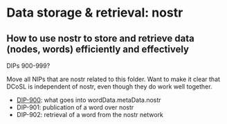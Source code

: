 Data storage & retrieval: nostr
=====
How to use nostr to store and retrieve data (nodes, words) efficiently and effectively
-----

DIPs 900-999?

Move all NIPs that are nostr related to this folder. Want to make it clear that DCoSL is independent of nostr, even though they do work well together.

- [DIP-900](900.md): what goes into wordData.metaData.nostr
- DIP-901: publication of a word over nostr
- DIP-902: retrieval of a word from the nostr network
